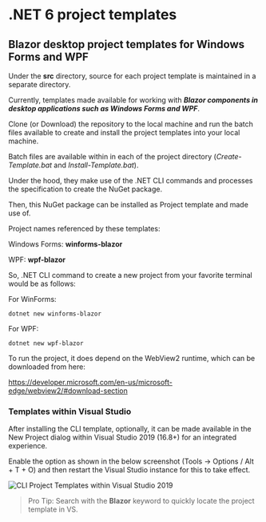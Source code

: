 # .NET 6 project templates

## Blazor desktop project templates for Windows Forms and WPF

Under the **src** directory, source for each project template is maintained in a separate directory.

Currently, templates made available for working with _**Blazor components in desktop applications such as Windows Forms and WPF**_.

Clone (or Download) the repository to the local machine and run the batch files available to create and install the project templates into your local machine.

Batch files are available within in each of the project directory (_Create-Template.bat_ and _Install-Template.bat_).

Under the hood, they make use of the .NET CLI commands and processes the specification to create the NuGet package.

Then, this NuGet package can be installed as Project template and made use of.

Project names referenced by these templates:

Windows Forms: **winforms-blazor**

WPF: **wpf-blazor**

So, .NET CLI command to create a new project from your favorite terminal would be as follows:

For WinForms:
```console
dotnet new winforms-blazor
```

For WPF:
```console
dotnet new wpf-blazor
```

To run the project, it does depend on the WebView2 runtime, which can be downloaded from here:

https://developer.microsoft.com/en-us/microsoft-edge/webview2/#download-section

### Templates within Visual Studio

After installing the CLI template, optionally, it can be made available in the New Project dialog within Visual Studio 2019 (16.8+) for an integrated experience.

Enable the option as shown in the below screenshot (Tools -> Options / Alt + T + O) and then restart the Visual Studio instance for this to take effect.

![CLI Project Templates within Visual Studio 2019](https://github.com/egvijayanand/dotnet6-project-templates/blob/main/images/cli-templates-option-enable.png)

> Pro Tip: Search with the **Blazor** keyword to quickly locate the project template in VS.
